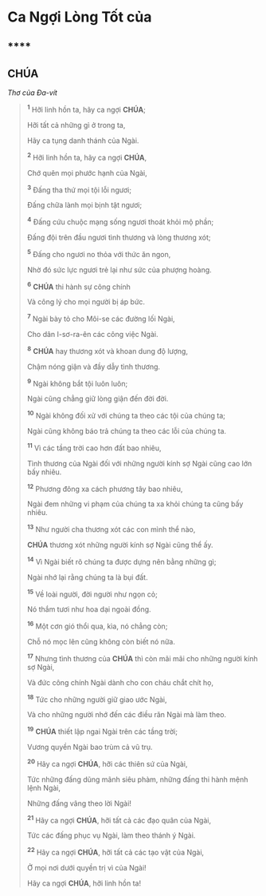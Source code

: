 # Ca Ngợi Lòng Tốt của

## ****

## CHÚA
*Thơ của Đa-vít*

> <sup><b>1</b></sup> Hỡi linh hồn ta, hãy ca ngợi **CHÚA**;
>
> Hỡi tất cả những gì ở trong ta,
>
> Hãy ca tụng danh thánh của Ngài.
>
> <sup><b>2</b></sup> Hỡi linh hồn ta, hãy ca ngợi **CHÚA**,
>
> Chớ quên mọi phước hạnh của Ngài,
>
> <sup><b>3</b></sup> Đấng tha thứ mọi tội lỗi ngươi;
>
> Đấng chữa lành mọi bịnh tật ngươi;
>
> <sup><b>4</b></sup> Đấng cứu chuộc mạng sống ngươi thoát khỏi mộ phần;
>
> Đấng đội trên đầu ngươi tình thương và lòng thương xót;
>
> <sup><b>5</b></sup> Đấng cho ngươi no thỏa với thức ăn ngon,
>
> Nhờ đó sức lực ngươi trẻ lại như sức của phượng hoàng.
>
> <sup><b>6</b></sup> **CHÚA** thi hành sự công chính
>
> Và công lý cho mọi người bị áp bức.
>
> <sup><b>7</b></sup> Ngài bày tỏ cho Môi-se các đường lối Ngài,
>
> Cho dân I-sơ-ra-ên các công việc Ngài.
>
> <sup><b>8</b></sup> **CHÚA** hay thương xót và khoan dung độ lượng,
>
> Chậm nóng giận và đầy dẫy tình thương.
>
> <sup><b>9</b></sup> Ngài không bắt tội luôn luôn;
>
> Ngài cũng chẳng giữ lòng giận đến đời đời.
>
> <sup><b>10</b></sup> Ngài không đối xử với chúng ta theo các tội của chúng ta;
>
> Ngài cũng không báo trả chúng ta theo các lỗi của chúng ta.
>
> <sup><b>11</b></sup> Vì các tầng trời cao hơn đất bao nhiêu,
>
> Tình thương của Ngài đối với những người kính sợ Ngài cũng cao lớn bấy nhiêu.
>
> <sup><b>12</b></sup> Phương đông xa cách phương tây bao nhiêu,
>
> Ngài đem những vi phạm của chúng ta xa khỏi chúng ta cũng bấy nhiêu.
>
> <sup><b>13</b></sup> Như người cha thương xót các con mình thể nào,
>
> **CHÚA** thương xót những người kính sợ Ngài cũng thể ấy.
>
> <sup><b>14</b></sup> Vì Ngài biết rõ chúng ta được dựng nên bằng những gì;
>
> Ngài nhớ lại rằng chúng ta là bụi đất.
>
> <sup><b>15</b></sup> Về loài người, đời người như ngọn cỏ;
>
> Nó thắm tươi như hoa dại ngoài đồng.
>
> <sup><b>16</b></sup> Một cơn gió thổi qua, kìa, nó chẳng còn;
>
> Chỗ nó mọc lên cũng không còn biết nó nữa.
>
> <sup><b>17</b></sup> Nhưng tình thương của **CHÚA** thì còn mãi mãi cho những người kính sợ Ngài,
>
> Và đức công chính Ngài dành cho con cháu chắt chít họ,
>
> <sup><b>18</b></sup> Tức cho những người giữ giao ước Ngài,
>
> Và cho những người nhớ đến các điều răn Ngài mà làm theo.
>
> <sup><b>19</b></sup> **CHÚA** thiết lập ngai Ngài trên các tầng trời;
>
> Vương quyền Ngài bao trùm cả vũ trụ.
>
> <sup><b>20</b></sup> Hãy ca ngợi **CHÚA**, hỡi các thiên sứ của Ngài,
>
> Tức những đấng dũng mãnh siêu phàm, những đấng thi hành mệnh lệnh Ngài,
>
> Những đấng vâng theo lời Ngài!
>
> <sup><b>21</b></sup> Hãy ca ngợi **CHÚA**, hỡi tất cả các đạo quân của Ngài,
>
> Tức các đấng phục vụ Ngài, làm theo thánh ý Ngài.
>
> <sup><b>22</b></sup> Hãy ca ngợi **CHÚA**, hỡi tất cả các tạo vật của Ngài,
>
> Ở mọi nơi dưới quyền trị vì của Ngài!
>
> Hãy ca ngợi **CHÚA**, hỡi linh hồn ta!